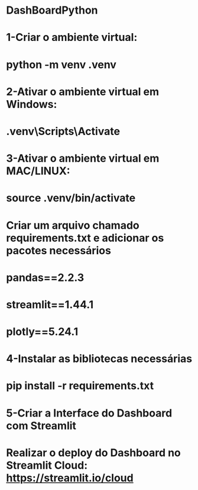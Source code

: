 # DashBoardPython

# 1-Criar o ambiente virtual:
#    python -m venv .venv
# 2-Ativar o ambiente virtual em Windows:
#    .venv\Scripts\Activate
# 3-Ativar o ambiente virtual em MAC/LINUX:
#    source .venv/bin/activate
# Criar um arquivo chamado requirements.txt e adicionar os pacotes necessários
#    pandas==2.2.3
#    streamlit==1.44.1
#    plotly==5.24.1
# 4-Instalar as bibliotecas necessárias
#    pip install -r requirements.txt
# 5-Criar a Interface do Dashboard com Streamlit

# Realizar o deploy do Dashboard no Streamlit Cloud: https://streamlit.io/cloud